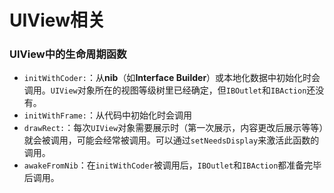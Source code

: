 # UIView相关

### UIView中的生命周期函数

- `initWithCoder:`：从**nib**（如**Interface Builder**）或本地化数据中初始化时会调用。`UIView`对象所在的视图等级树里已经确定，但`IBOutlet`和`IBAction`还没有。
- `initWithFrame:`：从代码中初始化时会调用
- `drawRect:`：每次`UIView`对象需要展示时（第一次展示，内容更改后展示等等）就会被调用，可能会经常被调用。可以通过`setNeedsDisplay`来激活此函数的调用。
- `awakeFromNib`：在`initWithCoder`被调用后，`IBOutlet`和`IBAction`都准备完毕后调用。
